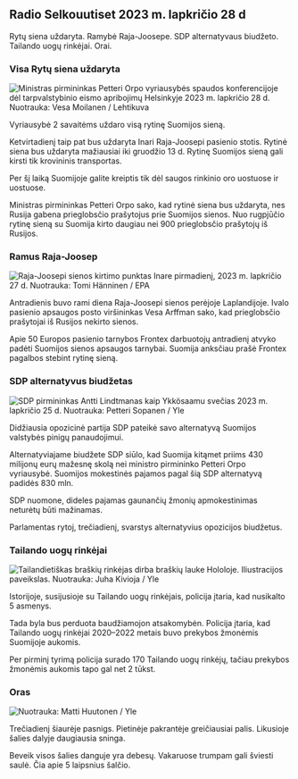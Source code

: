 Radio Selkouutiset 2023 m. lapkričio 28 d
-----------------------------

Rytų siena uždaryta. Ramybė Raja-Joosepe. SDP alternatyvaus biudžeto. Tailando uogų rinkėjai. Orai.

### Visa Rytų siena uždaryta

![Ministras pirmininkas Petteri Orpo vyriausybės spaudos konferencijoje dėl tarpvalstybinio eismo apribojimų Helsinkyje 2023 m. lapkričio 28 d. Nuotrauka: Vesa Moilanen / Lehtikuva](https://images.cdn.yle.fi/image/upload/c_crop,h_2880,w_5120,x_0,y_533/ar_1.7777777777777777,c_fill,g_faces,h_675,w_1200/dpr_1.0/q_auto:eco/f_auto/fl_lossy/ar_17fb63bc0)

Vyriausybė 2 savaitėms uždaro visą rytinę Suomijos sieną.

Ketvirtadienį taip pat bus uždaryta Inari Raja-Joosepi pasienio stotis. Rytinė siena bus uždaryta mažiausiai iki gruodžio 13 d. Rytinę Suomijos sieną gali kirsti tik krovininis transportas.

Per šį laiką Suomijoje galite kreiptis tik dėl saugos rinkinio oro uostuose ir uostuose.

Ministras pirmininkas Petteri Orpo sako, kad rytinė siena bus uždaryta, nes Rusija gabena prieglobsčio prašytojus prie Suomijos sienos. Nuo rugpjūčio rytinę sieną su Suomija kirto daugiau nei 900 prieglobsčio prašytojų iš Rusijos.

### Ramus Raja-Joosep

![Raja-Joosepi sienos kirtimo punktas Inare pirmadienį, 2023 m. lapkričio 27 d. Nuotrauka: Tomi Hänninen / EPA](https://images.cdn.yle.fi/image/upload/c_crop,h_3078,w_5472,x_0,y_474/ar_1.7777777777777777,c_fill,g_faces,h_675,w_1200/dpr_1.0/q_auto:eco/f_auto/fl_lossy/v1701178188/39-12062798e)

Antradienis buvo rami diena Raja-Joosepi sienos perėjoje Laplandijoje. Ivalo pasienio apsaugos posto viršininkas Vesa Arffman sako, kad prieglobsčio prašytojai iš Rusijos nekirto sienos.

Apie 50 Europos pasienio tarnybos Frontex darbuotojų antradienį atvyko padėti Suomijos sienos apsaugos tarnybai. Suomija anksčiau prašė Frontex pagalbos stebint rytinę sieną.

### SDP alternatyvus biudžetas

![SDP pirmininkas Antti Lindtmanas kaip Ykkösaamu svečias 2023 m. lapkričio 25 d. Nuotrauka: Petteri Sopanen / Yle](https://images.cdn.yle.fi/image/upload/c_crop,h_2250,w_4000,x_0,y_214/ar_1.7777777777777777,c_fill,g_faces,h_1215,/w_prdq_auto:eco/f_auto/fl_lossy/v1700900437/39-12065046561addd1ff4d)

Didžiausia opozicinė partija SDP pateikė savo alternatyvą Suomijos valstybės pinigų panaudojimui.

Alternatyviajame biudžete SDP siūlo, kad Suomija kitąmet priims 430 milijonų eurų mažesnę skolą nei ministro pirmininko Petteri Orpo vyriausybė. Suomijos mokestinės pajamos pagal šią SDP alternatyvą padidės 830 mln.

SDP nuomone, dideles pajamas gaunančių žmonių apmokestinimas neturėtų būti mažinamas.

Parlamentas rytoj, trečiadienį, svarstys alternatyvius opozicijos biudžetus.

### Tailando uogų rinkėjai

![Tailandietiškas braškių rinkėjas dirba braškių lauke Hololoje. Iliustracijos paveikslas. Nuotrauka: Juha Kivioja / Yle](https://images.cdn.yle.fi/image/upload/c_crop,h_3158,w_5615,x_0,y_362/ar_1.7777777777777777,c_fill,g_faces,h_1215,/w_prdq_auto:eco/f_auto/fl_lossy/v1697111616/39-11854426527dce6a43a2)

Istorijoje, susijusioje su Tailando uogų rinkėjais, policija įtaria, kad nusikalto 5 asmenys.

Tada byla bus perduota baudžiamojon atsakomybėn. Policija įtaria, kad Tailando uogų rinkėjai 2020–2022 metais buvo prekybos žmonėmis Suomijoje aukomis.

Per pirminį tyrimą policija surado 170 Tailando uogų rinkėjų, tačiau prekybos žmonėmis aukomis tapo gal net 2 tūkst.

### Oras

![ Nuotrauka: Matti Huutonen / Yle](https://images.cdn.yle.fi/image/upload/c_crop,h_1080,w_1919,x_0,y_0/ar_1.7777777777777777,c_fill,g_faces/,h_1270/0/q_auto:eco/f_auto/fl_lossy/v1701179634/39-12078316565f0cf485dd)

Trečiadienį šiaurėje pasnigs. Pietinėje pakrantėje greičiausiai palis. Likusioje šalies dalyje daugiausia sninga.

Beveik visos šalies danguje yra debesų. Vakaruose trumpam gali šviesti saulė. Čia apie 5 laipsnius šalčio.